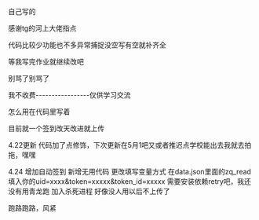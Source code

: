 自己写的



感谢tg的河上大佬指点



代码比较少功能也不多异常捕捉没空写有空就补齐全


等我写完作业就继续改吧


别骂了别骂了


我不收费-----------------仅供学习交流


怎么用在代码里写着


目前就一个签到改天改进就上传

4.22更新
代码加了点修饰，下次更新在5月1吧又或者推迟点学校能出去我就去拍拖，嘿嘿

4.24
增加自动签到
新增无用代码
更改填写变量方式
在data.json里面的zq_read 填入你的uid=xxxx&token=xxxxx&token_id=xxxxx
需要安装依赖retry吧，我还没有用青龙跑
加入杀死进程
好像没人用以后不上传了

跑路跑路，风紧
